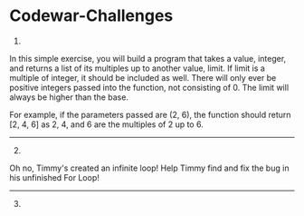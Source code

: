 # Codewar-Challenges

1) 

In this simple exercise, you will build a program that takes a value, integer, and returns a list of its multiples up to another value, limit. If limit is a multiple of integer, it should be included as well. There will only ever be positive integers passed into the function, not consisting of 0. The limit will always be higher than the base.
    
  For example, if the parameters passed are (2, 6), the function should return [2, 4, 6] as 2, 4, and 6 are the multiples of 2 up to 6.

---

2)
Oh no, Timmy's created an infinite loop! Help Timmy find and fix the bug in his unfinished For Loop!

---

3)